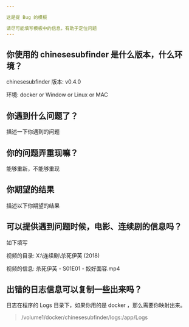 ```yaml
---

这是提 Bug 的模板

请尽可能填写模板中的信息，有助于定位问题
---
```


## 你使用的 chinesesubfinder 是什么版本，什么环境？

chinesesubfinder 版本: v0.4.0

环境: docker or Window or Linux or MAC

## 你遇到什么问题了？

描述一下你遇到的问题

## 你的问题弄重现嘛？

能够重新，不能够重现

## 你期望的结果

描述以下你期望的结果

## 可以提供遇到问题时候，电影、连续剧的信息吗？

如下填写

视频的目录: X:\连续剧\杀死伊芙 (2018)

视频的信息: 杀死伊芙 - S01E01 - 姣好面容.mp4

## 出错的日志信息可以复制一些出来吗？

日志在程序的 Logs 目录下，如果你用的是 docker ，那么需要你映射出来。

> /volume1/docker/chinesesubfinder/logs:/app/Logs







